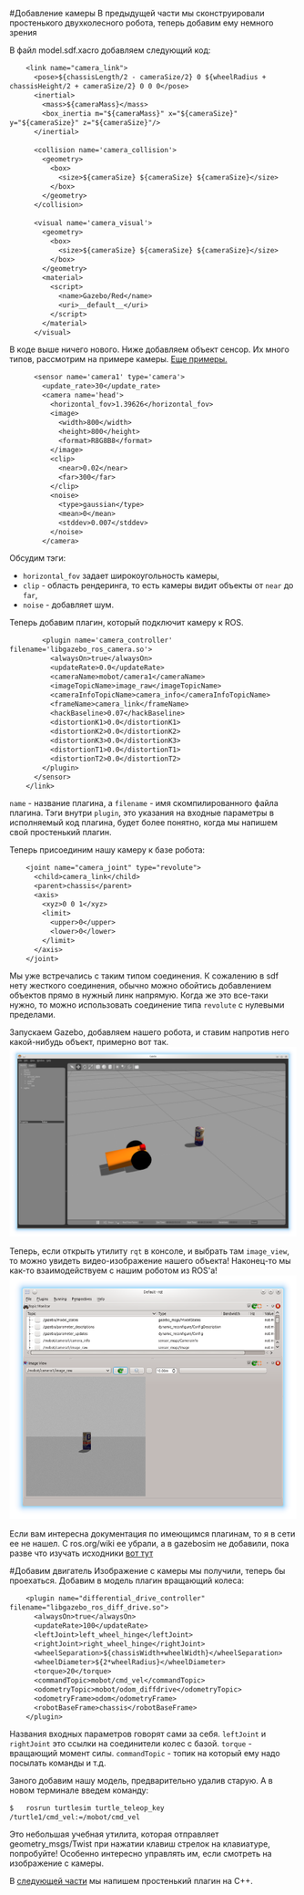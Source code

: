 #Добавление камеры
В предыдущей части мы сконструировали простенького двухколесного робота, теперь добавим ему немного зрения

В файл model.sdf.xacro добавляем следующий код:
~~~~
    <link name="camera_link">
      <pose>${chassisLength/2 - cameraSize/2} 0 ${wheelRadius + chassisHeight/2 + cameraSize/2} 0 0 0</pose>
      <inertial> 
        <mass>${cameraMass}</mass> 
        <box_inertia m="${cameraMass}" x="${cameraSize}" y="${cameraSize}" z="${cameraSize}"/>
      </inertial>

      <collision name='camera_collision'>
        <geometry>
          <box>
            <size>${cameraSize} ${cameraSize} ${cameraSize}</size>
          </box>
        </geometry>
      </collision>

      <visual name='camera_visual'>
        <geometry>
          <box>
            <size>${cameraSize} ${cameraSize} ${cameraSize}</size>
          </box>
        </geometry>
        <material>
          <script>
            <name>Gazebo/Red</name>
            <uri>__default__</uri>
          </script>
        </material>
      </visual>
~~~~
В коде выше ничего нового.
Ниже добавляем объект сенсор. Их много типов, рассмотрим на примере камеры. [Еще примеры.](http://gazebosim.org/tutorials?tut=sensor_noise&cat=sensors)
~~~~
      <sensor name='camera1' type='camera'>
        <update_rate>30</update_rate>
        <camera name='head'>
          <horizontal_fov>1.39626</horizontal_fov>
          <image>
            <width>800</width>
            <height>800</height>
            <format>R8G8B8</format>
          </image>
          <clip>
            <near>0.02</near>
            <far>300</far>
          </clip>
          <noise>
            <type>gaussian</type>
            <mean>0</mean>
            <stddev>0.007</stddev>
          </noise>
        </camera>
~~~~
Обсудим тэги:
- `horizontal_fov` задает широкоугольность камеры, 
- `clip` - область рендеринга, то есть камеры видит объекты от `near` до `far`,
- `noise` - добавляет шум.

Теперь добавим плагин, который подключит камеру к ROS.
~~~~
        <plugin name='camera_controller' filename='libgazebo_ros_camera.so'>
          <alwaysOn>true</alwaysOn>
          <updateRate>0.0</updateRate>
          <cameraName>mobot/camera1</cameraName>
          <imageTopicName>image_raw</imageTopicName>
          <cameraInfoTopicName>camera_info</cameraInfoTopicName>
          <frameName>camera_link</frameName>
          <hackBaseline>0.07</hackBaseline>
          <distortionK1>0.0</distortionK1>
          <distortionK2>0.0</distortionK2>
          <distortionK3>0.0</distortionK3>
          <distortionT1>0.0</distortionT1>
          <distortionT2>0.0</distortionT2>
        </plugin>
      </sensor>
    </link>
~~~~
`name` - название плагина, а `filename` - имя скомпилированного файла плагина. Тэги внутри `plugin`, это указания на входные параметры в исполняемый код плагина, будет более понятно, когда мы напишем свой простенький плагин.

Теперь присоединим нашу камеру к базе робота:
~~~~
    <joint name="camera_joint" type="revolute">
      <child>camera_link</child>
      <parent>chassis</parent>
      <axis>
        <xyz>0 0 1</xyz>
        <limit>
          <upper>0</upper>
          <lower>0</lower>
        </limit>
      </axis>
    </joint>
~~~~
Мы уже встречались с таким типом соединения. К сожалению в sdf нету жесткого соединения, обычно можно обойтись добавлением объектов прямо в нужный линк напрямую. Когда же это все-таки нужно, то можно использовать соединение типа `revolute` с нулевыми пределами.

Запускаем Gazebo, добавляем нашего робота, и ставим напротив него какой-нибудь объект, примерно вот так.
![Mobot_cont3](/figs/model_added_camera.png)

Теперь, если открыть утилиту `rqt` в консоле, и выбрать там `image_view`, то можно увидеть видео-изображение нашего объекта! Наконец-то мы как-то взаимодействуем с нашим роботом из ROS'а!
![Mobot_cont3](/figs/rqt_camera.png)

Если вам интересна документация по имеющимся плагинам, то я в сети ее не нашел. С ros.org/wiki ее убрали, а в gazebosim не добавили, пока разве что изучать исходники [вот тут](https://github.com/ros-simulation/gazebo_ros_pkgs/tree/jade-devel/gazebo_plugins/src)

#Добавим двигатель
Изображение с камеры мы получили, теперь бы проехаться.
Добавим в модель плагин вращающий колеса:
~~~~
    <plugin name="differential_drive_controller" filename="libgazebo_ros_diff_drive.so">
      <alwaysOn>true</alwaysOn>
      <updateRate>100</updateRate>
      <leftJoint>left_wheel_hinge</leftJoint>
      <rightJoint>right_wheel_hinge</rightJoint>
      <wheelSeparation>${chassisWidth+wheelWidth}</wheelSeparation>
      <wheelDiameter>${2*wheelRadius}</wheelDiameter>
      <torque>20</torque>
      <commandTopic>mobot/cmd_vel</commandTopic>
      <odometryTopic>mobot/odom_diffdrive</odometryTopic>
      <odometryFrame>odom</odometryFrame>
      <robotBaseFrame>chassis</robotBaseFrame>
    </plugin>
~~~~
Названия входных параметров говорят сами за себя. `leftJoint` и `rightJoint` это ссылки на соединители колес с базой. `torque` - вращающий момент силы. `commandTopic` - топик на который ему надо посылать команды и т.д.

Заного добавим нашу модель, предварительно удалив старую. А в новом терминале введем команду:
~~~~
$ 	rosrun turtlesim turtle_teleop_key /turtle1/cmd_vel:=/mobot/cmd_vel
~~~~
Это небольшая учебная утилита, которая отправляет geometry_msgs/Twist при нажатии клавиш стрелок на клавиатуре, попробуйте!
Особенно интересно управлять им, если смотреть на изображение с камеры.

В [следующей части](https://github.com/urtrial/gazebo_intro/blob/master/create_plugin.md) мы напишем простенький плагин на C++.
